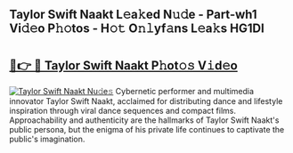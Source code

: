 ## Taylor Swift Naakt L𝚎a𝚔ed N𝚞𝚍e - Part-wh1 Vi𝚍𝚎o P𝚑𝚘tos - H𝚘𝚝 O𝚗𝚕yf𝚊ns L𝚎a𝚔s HG1DI

# <h2><a href="http://kf4wveo.oniu.top/?m=Taylor+Swift+Naakt">🔗👉 🔴 Taylor Swift Naakt P𝚑ot𝚘𝚜 V𝚒d𝚎o</a></h2>

[![Taylor Swift Naakt Nu𝚍e𝚜](https://i.imgur.com/0qMVB7G.gif)](http://kf4wveo.oniu.top/?m=Taylor+Swift+Naakt)
Cybernetic performer and multimedia innovator Taylor Swift Naakt, acclaimed for distributing dance and lifestyle inspiration through viral dance sequences and compact films. Approachability and authenticity are the hallmarks of Taylor Swift Naakt's public persona, but the enigma of his private life continues to captivate the public's imagination.  
